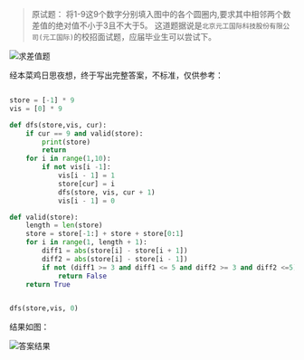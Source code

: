 > 原试题：
> 将1-9这9个数字分别填入图中的各个圆圈内,要求其中相邻两个数差值的绝对值不小于3且不大于5。
> 这道题据说是`北京元工国际科技股份有限公司(元工国际)`的校招面试题，应届毕业生可以尝试下。

![求差值题](https://note.youdao.com/yws/api/personal/file/A8742006002E4FB5B6451E83BED6431A?method=download&shareKey=450cd8caa9a938c29fcf6e934b4b47bf)

经本菜鸡日思夜想，终于写出完整答案，不标准，仅供参考：

```python

store = [-1] * 9
vis = [0] * 9

def dfs(store,vis, cur):
    if cur == 9 and valid(store):
        print(store)
        return
    for i in range(1,10):
        if not vis[i -1]:
            vis[i - 1] = 1
            store[cur] = i
            dfs(store, vis, cur + 1)
            vis[i - 1] = 0

def valid(store):
    length = len(store)
    store = store[-1:] + store + store[0:1]
    for i in range(1, length + 1):
        diff1 = abs(store[i] - store[i + 1])
        diff2 = abs(store[i] - store[i - 1])
        if not (diff1 >= 3 and diff1 <= 5 and diff2 >= 3 and diff2 <=5):
            return False
    return True


dfs(store,vis, 0)


```

结果如图：

![答案结果](https://note.youdao.com/yws/api/personal/file/366B220946084B58A0E7E50C1F6081C5?method=download&shareKey=cbb645986c377b5d87a79a7d12909d83)